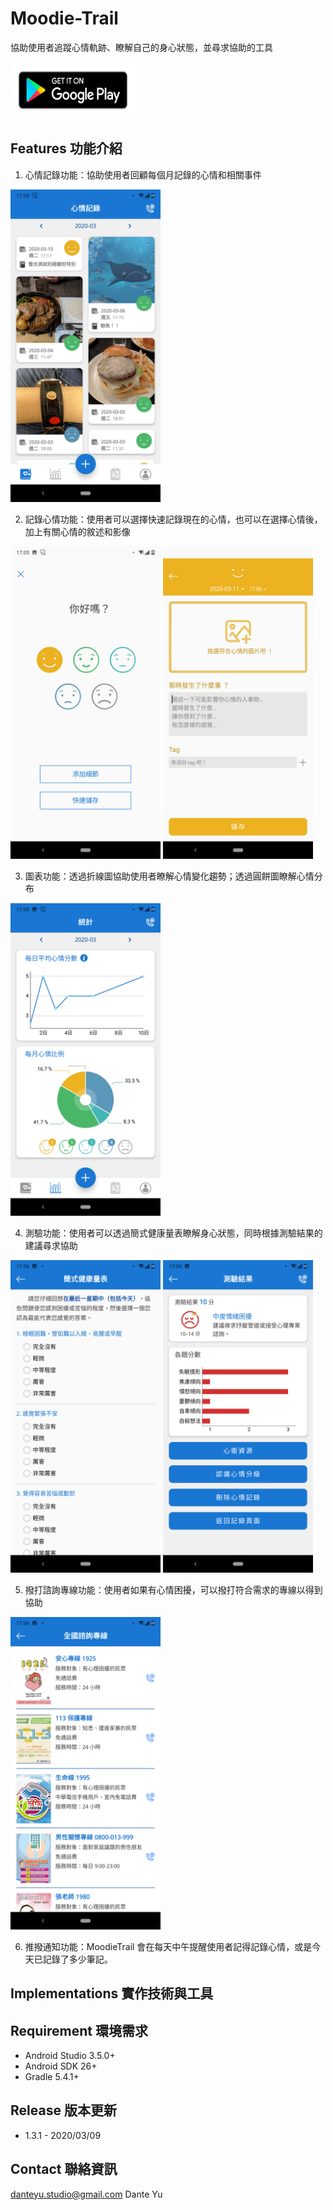 # Moodie-Trail
協助使用者追蹤心情軌跡、瞭解自己的身心狀態，並尋求協助的工具

[<img width="200" height="90" src="https://github.com/aptx113/Moodie-Trail/blob/master/image_for_readme/google-play-badge.png"/>](https://play.google.com/store/apps/details?id=com.danteyu.studio.moodietrail&hl=zh-TW)

## Features 功能介紹

1. 心情記錄功能：協助使用者回顧每個月記錄的心情和相關事件

<img width="240" height="500" src="https://github.com/aptx113/Moodie-Trail/blob/master/image_for_readme/Screenshot_home_with_notes.png"/>


2. 記錄心情功能：使用者可以選擇快速記錄現在的心情，也可以在選擇心情後，加上有關心情的敘述和影像
<p align="left">
<img width="240" height="500" src="https://github.com/aptx113/Moodie-Trail/blob/master/image_for_readme/Screenshot_record_mood.png"/>
  
<img width="240" height="500" src="https://github.com/aptx113/Moodie-Trail/blob/master/image_for_readme/Screenshot_record_detail.png"/>
</p>


3. 圖表功能：透過折線圖協助使用者瞭解心情變化趨勢；透過圓餅圖瞭解心情分布

<img width="240" height="500" src="https://github.com/aptx113/Moodie-Trail/blob/master/image_for_readme/Screenshot_statistic.png"/>


4. 測驗功能：使用者可以透過簡式健康量表瞭解身心狀態，同時根據測驗結果的建議尋求協助
<p align="left">
<img width="240" height="500" src="https://github.com/aptx113/Moodie-Trail/blob/master/image_for_readme/Screenshot_psy_test.png"/>
<img width="240" height="500" src="https://github.com/aptx113/Moodie-Trail/blob/master/image_for_readme/Screenshot_psy_test_result.png"/>
</p>

5. 撥打諮詢專線功能：使用者如果有心情困擾，可以撥打符合需求的專線以得到協助

<img width="240" height="500" src="https://github.com/aptx113/Moodie-Trail/blob/master/image_for_readme/Screenshot_consultation_call.png"/>

6. 推撥通知功能：MoodieTrail 會在每天中午提醒使用者記得記錄心情，或是今天已記錄了多少筆記。

## Implementations 實作技術與工具

## Requirement 環境需求

* Android Studio 3.5.0+
* Android SDK 26+
* Gradle 5.4.1+

## Release 版本更新

* 1.3.1 - 2020/03/09

## Contact 聯絡資訊

danteyu.studio@gmail.com
Dante Yu
